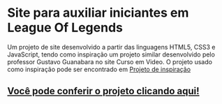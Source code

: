 # Site para auxiliar iniciantes em League Of Legends
Um projeto de site desenvolvido a partir das linguagens HTML5, CSS3 e JavaScript, tendo como inspiração um projeto similar desenvolvido pelo professor Gustavo Guanabara no site Curso em Video.
O projeto usado como inspiração pode ser encontrado em <a href="https://www.cursoemvideo.com/curso/html5/" target="_blank">Projeto de inspiração</a>

## <a href="https://guia-do-lolzeiro.000webhostapp.com/index.html" target="_blank">Você pode conferir o projeto clicando aqui!</a>
